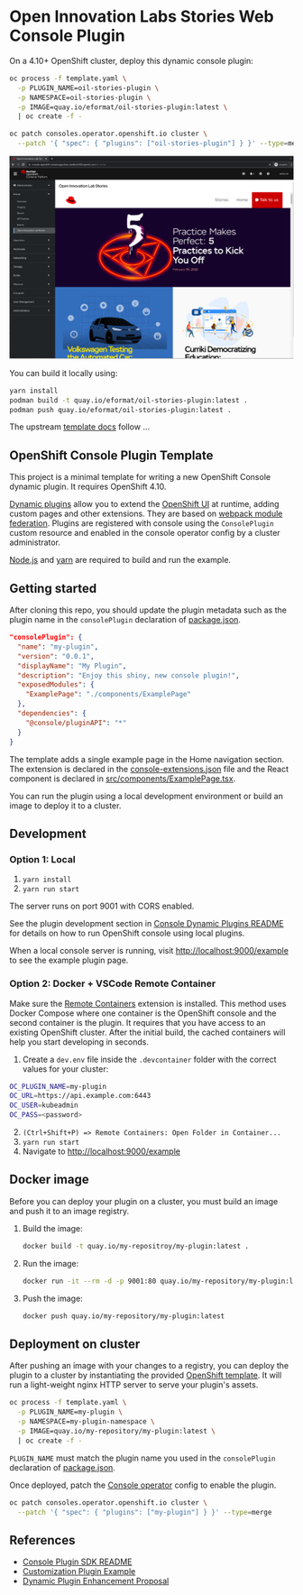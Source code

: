# Open Innovation Labs Stories Web Console Plugin

On a 4.10+ OpenShift cluster, deploy this dynamic console plugin:

```bash
oc process -f template.yaml \
  -p PLUGIN_NAME=oil-stories-plugin \
  -p NAMESPACE=oil-stories-plugin \
  -p IMAGE=quay.io/eformat/oil-stories-plugin:latest \
  | oc create -f -
```

```bash
oc patch consoles.operator.openshift.io cluster \
  --patch '{ "spec": { "plugins": ["oil-stories-plugin"] } }' --type=merge
```

![ocp-console-plugin-demo.png](ocp-console-plugin-demo.png)

You can build it locally using:

```bash
yarn install
podman build -t quay.io/eformat/oil-stories-plugin:latest .
podman push quay.io/eformat/oil-stories-plugin:latest .
```

The upstream [template docs](https://github.com/spadgett/console-plugin-template) follow ...

## OpenShift Console Plugin Template

This project is a minimal template for writing a new OpenShift Console dynamic
plugin. It requires OpenShift 4.10.

[Dynamic plugins](https://github.com/openshift/console/tree/master/frontend/packages/console-dynamic-plugin-sdk)
allow you to extend the
[OpenShift UI](https://github.com/openshift/console)
at runtime, adding custom pages and other extensions. They are based on
[webpack module federation](https://webpack.js.org/concepts/module-federation/).
Plugins are registered with console using the `ConsolePlugin` custom resource
and enabled in the console operator config by a cluster administrator.

[Node.js](https://nodejs.org/en/) and [yarn](https://yarnpkg.com) are required
to build and run the example.

## Getting started

After cloning this repo, you should update the plugin metadata such as the
plugin name in the `consolePlugin` declaration of [package.json](package.json).

```json
"consolePlugin": {
  "name": "my-plugin",
  "version": "0.0.1",
  "displayName": "My Plugin",
  "description": "Enjoy this shiny, new console plugin!",
  "exposedModules": {
    "ExamplePage": "./components/ExamplePage"
  },
  "dependencies": {
    "@console/pluginAPI": "*"
  }
}
```

The template adds a single example page in the Home navigation section. The
extension is declared in the [console-extensions.json](console-extensions.json)
file and the React component is declared in
[src/components/ExamplePage.tsx](src/components/ExamplePage.tsx).

You can run the plugin using a local development environment or build an image
to deploy it to a cluster.

## Development

### Option 1: Local

1. `yarn install`
2. `yarn run start`

The server runs on port 9001 with CORS enabled.

See the plugin development section in
[Console Dynamic Plugins README](https://github.com/openshift/console/tree/master/frontend/packages/console-dynamic-plugin-sdk/README.md)
for details on how to run OpenShift console using local plugins.

When a local console server is running, visit <http://localhost:9000/example>
to see the example plugin page.

### Option 2: Docker + VSCode Remote Container

Make sure the
[Remote Containers](https://marketplace.visualstudio.com/items?itemName=ms-vscode-remote.remote-containers)
extension is installed. This method uses Docker Compose where one container is
the OpenShift console and the second container is the plugin. It requires that
you have access to an existing OpenShift cluster. After the initial build, the
cached containers will help you start developing in seconds.

1. Create a `dev.env` file inside the `.devcontainer` folder with the correct values for your cluster:

```bash
OC_PLUGIN_NAME=my-plugin
OC_URL=https://api.example.com:6443
OC_USER=kubeadmin
OC_PASS=<password>
```

2. `(Ctrl+Shift+P) => Remote Containers: Open Folder in Container...`
3. `yarn run start`
4. Navigate to <http://localhost:9000/example>

## Docker image

Before you can deploy your plugin on a cluster, you must build an image and
push it to an image registry.

1. Build the image:
   ```sh
   docker build -t quay.io/my-repositroy/my-plugin:latest .
   ```
2. Run the image:
   ```sh
   docker run -it --rm -d -p 9001:80 quay.io/my-repository/my-plugin:latest
   ```
3. Push the image:
   ```sh
   docker push quay.io/my-repository/my-plugin:latest
   ```

## Deployment on cluster

After pushing an image with your changes to a registry, you can deploy the
plugin to a cluster by instantiating the provided
[OpenShift template](template.yaml). It will run a light-weight nginx HTTP
server to serve your plugin's assets.

```sh
oc process -f template.yaml \
  -p PLUGIN_NAME=my-plugin \
  -p NAMESPACE=my-plugin-namespace \
  -p IMAGE=quay.io/my-repository/my-plugin:latest \
  | oc create -f -
```

`PLUGIN_NAME` must match the plugin name you used in the `consolePlugin`
declaration of [package.json](package.json).

Once deployed, patch the
[Console operator](https://github.com/openshift/console-operator)
config to enable the plugin.

```sh
oc patch consoles.operator.openshift.io cluster \
  --patch '{ "spec": { "plugins": ["my-plugin"] } }' --type=merge
```

## References

- [Console Plugin SDK README](https://github.com/openshift/console/tree/master/frontend/packages/console-dynamic-plugin-sdk)
- [Customization Plugin Example](https://github.com/spadgett/console-customization-plugin)
- [Dynamic Plugin Enhancement Proposal](https://github.com/openshift/enhancements/blob/master/enhancements/console/dynamic-plugins.md)
